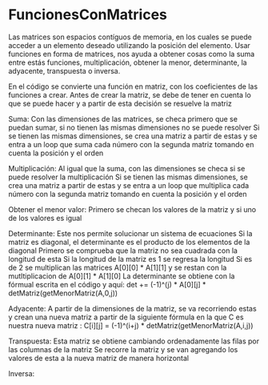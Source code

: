 # FuncionesConMatrices

Las matrices son espacios contíguos de memoria, en los cuales se puede acceder a un elemento deseado utilizando la posición del elemento.
Usar funciones en forma de matrices, nos ayuda a obtener cosas como la suma entre estás funciones, multiplicación, obtener la menor, determinante, la adyacente, transpuesta o inversa.

En el código se convierte una función en matriz, con los coeficientes de las funciones a crear.
Antes de crear la matriz, se debe de tener en cuenta lo que se puede hacer y a partir de esta decisión se resuelve la matriz

Suma:
  Con las dimensiones de las matrices, se checa primero que se puedan sumar, si no tienen las mismas dimensiones no se puede resolver
  Si se tienen las mismas dimensiones, se crea una matriz a partir de estas y se entra a un loop que suma cada número con la segunda 
  matriz tomando en cuenta la posición y el orden
  
Multiplicación:
  Al igual que la suma, con las dimensiones se checa si se puede resolver la multiplicación
  Si se tienen las mismas dimensiones, se crea una matriz a partir de estas y se entra a un loop que multiplica cada número con la segunda 
  matriz tomando en cuenta la posición y el orden
  
Obtener el menor valor:
  Primero se checan los valores de la matriz y si uno de los valores es igual 

Determinante:
  Este nos permite solucionar un sistema de ecuaciones
  Si la matriz es diagonal, el determinante es el producto de los elementos de la diagonal
  Primero se comprueba que la matriz no sea cuadrada con la longitud de esta
  Si la longitud de la matriz es 1 se regresa la longitud
  Si es de 2 se multiplican las matrices A[0][0] * A[1][1] y se restan con la mutltiplicacion de A[0][1] * A[1][0]
  La determinante se obtiene con la fórmual escrita en el código y aquí: det += (-1)^(j) * A[0][j] * detMatriz(getMenorMatriz(A,0,j))
  
Adyacente:
  A partir de la dimensiones de la matriz, se va recorriendo estas y crean una nueva matriz a partir de la siguiente fórmula en la que C 
  es nuestra nueva matriz : C[i][j] = (-1)^(i+j) * detMatriz(getMenorMatriz(A,i,j))
  
Transpuesta:
  Esta matriz se obtiene cambiando ordenadamente las filas por las columnas de la matriz
  Se recorre la matriz y se van agregando los valores de esta a la nueva matriz de manera horizontal
  
Inversa:
  
